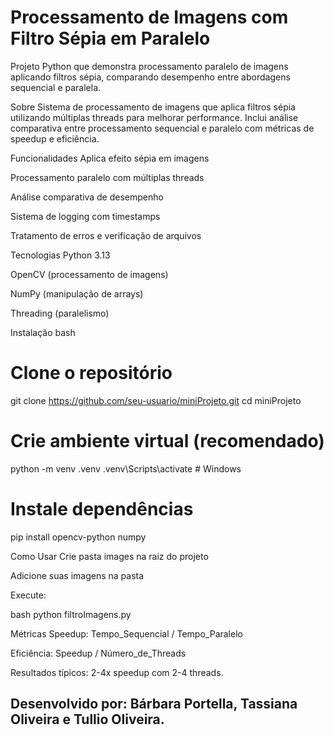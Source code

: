 # Processamento de Imagens com Filtro Sépia em Paralelo
Projeto Python que demonstra processamento paralelo de imagens aplicando filtros sépia, comparando desempenho entre abordagens sequencial e paralela.

Sobre
Sistema de processamento de imagens que aplica filtros sépia utilizando múltiplas threads para melhorar performance. Inclui análise comparativa entre processamento sequencial e paralelo com métricas de speedup e eficiência.

Funcionalidades
Aplica efeito sépia em imagens

Processamento paralelo com múltiplas threads

Análise comparativa de desempenho

Sistema de logging com timestamps

Tratamento de erros e verificação de arquivos

Tecnologias
Python 3.13

OpenCV (processamento de imagens)

NumPy (manipulação de arrays)

Threading (paralelismo)

Instalação
bash

# Clone o repositório
git clone https://github.com/seu-usuario/miniProjeto.git
cd miniProjeto

# Crie ambiente virtual (recomendado)
python -m venv .venv
.venv\Scripts\activate  # Windows

# Instale dependências
pip install opencv-python numpy

Como Usar
Crie pasta images na raiz do projeto

Adicione suas imagens na pasta

Execute:

bash
python filtroImagens.py

Métricas
Speedup: Tempo_Sequencial / Tempo_Paralelo

Eficiência: Speedup / Número_de_Threads

Resultados típicos: 2-4x speedup com 2-4 threads.

## Desenvolvido por: Bárbara Portella, Tassiana Oliveira e Tullio Oliveira.
